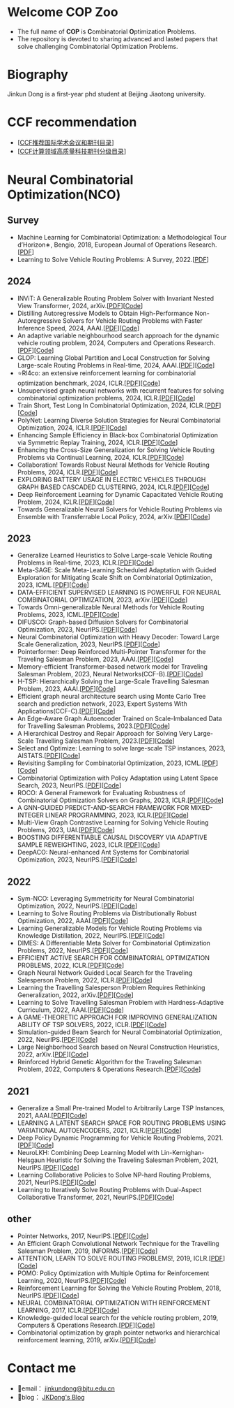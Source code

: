 # Welcome COP Zoo
- The full name of **COP** is **C**ombinatorial **O**ptimization **P**roblems.
- The repository is devoted to sharing advanced and lasted papers that solve challenging Combinatorial Optimization Problems.
# Biography
Jinkun Dong is a first-year phd student at Beijing Jiaotong university.
# CCF recommendation
- [[CCF推荐国际学术会议和期刊目录](https://www.ccf.org.cn/Academic_Evaluation/By_category/)]
- [[CCF计算领域高质量科技期刊分级目录](https://www.ccf.org.cn/ccftjgjxskwml/)]
# Neural Combinatorial Optimization(NCO)
## Survey
- Machine Learning for Combinatorial Optimization: a Methodological Tour d’Horizon∗, Bengio, 2018, European Journal of Operations Research.[[PDF](https://arxiv.org/abs/1811.06128)]
- Learning to Solve Vehicle Routing Problems: A Survey, 2022.[[PDF](https://arxiv.org/abs/2205.02453)]
## 2024
- INViT: A Generalizable Routing Problem Solver with Invariant Nested View Transformer, 2024, arXiv.[[PDF](https://arxiv.org/abs/2402.02317)][[Code]()]
- Distilling Autoregressive Models to Obtain High-Performance Non-Autoregressive Solvers for Vehicle Routing Problems with Faster Inference Speed, 2024, AAAI.[[PDF](https://arxiv.org/pdf/2312.12469.pdf)][[Code](https://github.com/xybFight/GNARKD)]
- An adaptive variable neighbourhood search approach for the dynamic vehicle routing problem, 2024, Computers and Operations Research.[[PDF](https://www.sciencedirect.com/science/article/pii/S0305054824000030)][[Code]()]
- GLOP: Learning Global Partition and Local Construction for Solving Large-scale Routing Problems in Real-time, 2024, AAAI.[[PDF](https://arxiv.org/pdf/2312.08224.pdf)][[Code](https://github.com/henry-yeh/GLOP)]
- :star:Rl4co: an extensive reinforcement learning for combinatorial optimization benchmark, 2024, ICLR.[[PDF](https://arxiv.org/pdf/2306.17100.pdf)][[Code](https://github.com/ai4co/rl4co)]
- Unsupervised graph neural networks with recurrent features for solving combinatorial optimization problems, 2024, ICLR.[[PDF](https://openreview.net/pdf?id=9qtswuW5ux)][[Code]()]
- Train Short, Test Long In Combinatorial Optimization, 2024, ICLR.[[PDF](https://openreview.net/pdf?id=j2F9jDsjcC)][[Code]()]
- PolyNet: Learning Diverse Solution Strategies for Neural Combinatorial Optimization, 2024, ICLR.[[PDF](https://openreview.net/pdf?id=Q9R10ZKd8z)][[Code]()]
- Enhancing Sample Efficiency in Black-box Combinatorial Optimization via Symmetric Replay Training, 2024, ICLR.[[PDF](https://openreview.net/pdf?id=xzRnzHUVE9)][[Code]()]
- Enhancing the Cross-Size Generalization for Solving Vehicle Routing Problems via Continual Learning, 2024, ICLR.[[PDF](https://openreview.net/pdf?id=WdvT2UgsTK)][[Code]()]
- Collaboration! Towards Robust Neural Methods for Vehicle Routing Problems, 2024, ICLR.[[PDF](https://openreview.net/pdf?id=zEOnlJaRKp)][[Code]()]
- EXPLORING BATTERY USAGE IN ELECTRIC VEHICLES THROUGH GRAPH BASED CASCADED CLUSTERING, 2024, ICLR.[[PDF](https://openreview.net/pdf?id=BUxuW0f6EE)][[Code]()]
- Deep Reinforcement Learning for Dynamic Capacitated Vehicle Routing Problem, 2024, ICLR.[[PDF](https://openreview.net/pdf?id=Gs8jWk0F01)][[Code]()]
- Towards Generalizable Neural Solvers for Vehicle Routing Problems via Ensemble with Transferrable Local Policy, 2024, arXiv.[[PDF](https://arxiv.org/abs/2308.14104)][[Code](https://github.com/gaocrr/elg)]
## 2023

- Generalize Learned Heuristics to Solve Large-scale Vehicle Routing Problems in Real-time, 2023, ICLR.[[PDF](https://openreview.net/pdf?id=6ZajpxqTlQ)][[Code]()]
- Meta-SAGE: Scale Meta-Learning Scheduled Adaptation with Guided Exploration for Mitigating Scale Shift on Combinatorial Optimization, 2023, ICML.[[PDF](https://arxiv.org/pdf/2306.02688.pdf)][[Code](https://github.com/kaist-silab/meta-sage)]
- DATA-EFFICIENT SUPERVISED LEARNING IS POWERFUL FOR NEURAL COMBINATORIAL OPTIMIZATION, 2023, arXiv.[[PDF](https://openreview.net/pdf?id=a_yFkJ4-uEK)][[Code]()]
- Towards Omni-generalizable Neural Methods for Vehicle Routing Problems, 2023, ICML.[[PDF](https://arxiv.org/pdf/2305.19587.pdf)][[Code](https://github.com/RoyalSkye/Omni-VRP)]
- DIFUSCO: Graph-based Diffusion Solvers for Combinatorial Optimization, 2023, NeurIPS.[[PDF](https://arxiv.org/pdf/2302.08224.pdf)][[Code](https://arxiv.org/pdf/2302.08224.pdf)]
- Neural Combinatorial Optimization with Heavy Decoder: Toward Large Scale Generalization, 2023, NeurIPS.[[PDF](https://arxiv.org/pdf/2310.07985.pdf)][[Code](https://github.com/CIAM-Group/NCO_code/tree/main/single_objective/LEHD)]
- Pointerformer: Deep Reinforced Multi-Pointer Transformer for the Traveling Salesman Problem, 2023, AAAI.[[PDF](https://arxiv.org/pdf/2304.09407.pdf)][[Code](https://github.com/Pointerformer/Pointerformer)]
- Memory-efficient Transformer-based network model for Traveling Salesman Problem, 2023, Neural Networks(CCF-B).[[PDF](https://www.sciencedirect.com/science/article/abs/pii/S0893608023000771)][[Code](https://github.com/yhnju/tspFormer)]
- H-TSP: Hierarchically Solving the Large-Scale Travelling Salesman Problem, 2023, AAAI.[[PDF](https://arxiv.org/pdf/2304.09395.pdf)][[Code](https://github.com/Learning4Optimization-HUST/H-TSP)]
- Efficient graph neural architecture search using Monte Carlo Tree search and prediction network, 2023, Expert Systems With Applications(CCF-C).[[PDF](https://www.sciencedirect.com/science/article/abs/pii/S0957417422019340)][[Code]()]
- An Edge-Aware Graph Autoencoder Trained on Scale-Imbalanced Data for Travelling Salesman Problems, 2023.[[PDF](https://arxiv.org/pdf/2310.06543.pdf)][[Code]()]
- A Hierarchical Destroy and Repair Approach for Solving Very Large-Scale Travelling Salesman Problem, 2023.[[PDF](https://arxiv.org/pdf/2308.04639.pdf)][[Code]()]
- Select and Optimize: Learning to solve large-scale TSP instances, 2023, AISTATS.[[PDF](https://proceedings.mlr.press/v206/cheng23a/cheng23a.pdf)][[Code](https://github.com/honey0920/select-and-optimize)]
- Revisiting Sampling for Combinatorial Optimization, 2023, ICML.[[PDF](https://openreview.net/pdf?id=ZMP0Bki9aK)][[Code]()]
- Combinatorial Optimization with Policy Adaptation using Latent Space Search, 2023, NeurIPS.[[PDF](https://arxiv.org/pdf/2311.13569.pdf)][[Code](https://github.com/instadeepai/compass)]
- ROCO: A General Framework for Evaluating Robustness of Combinatorial Optimization Solvers on Graphs, 2023, ICLR.[[PDF](https://openreview.net/forum?id=2r6YMqz4Mml)][[Code](https://github.com/Thinklab-SJTU/ROCO)]
- A GNN-GUIDED PREDICT-AND-SEARCH FRAMEWORK FOR MIXED-INTEGER LINEAR PROGRAMMING, 2023, ICLR.[[PDF](https://openreview.net/forum?id=pHMpgT5xWaE)][[Code](https://github.com/sribdcn/Predict-and-Search_MILP_method)]
- Multi-View Graph Contrastive Learning for Solving Vehicle Routing Problems, 2023, UAI.[[PDF](https://proceedings.mlr.press/v216/jiang23a/jiang23a.pdf)][[Code]()]
- BOOSTING DIFFERENTIABLE CAUSAL DISCOVERY VIA ADAPTIVE SAMPLE REWEIGHTING, 2023, ICLR.[[PDF](https://arxiv.org/abs/2303.03187)][[Code](https://github.com/anzhang314/ReScore
)]
- DeepACO: Neural-enhanced Ant Systems for Combinatorial Optimization, 2023, NeurIPS.[[PDF](https://arxiv.org/abs/2309.14032)][[Code](https://github.com/henry-yeh/DeepACO)]
## 2022
- Sym-NCO: Leveraging Symmetricity for Neural Combinatorial Optimization, 2022, NeurIPS.[[PDF](https://arxiv.org/abs/2205.13209)][[Code](https://github.com/fedebotu/Sym-NCO/blob/main/README.md)]
- Learning to Solve Routing Problems via Distributionally Robust Optimization, 2022, AAAI.[[PDF](https://arxiv.org/pdf/2202.07241.pdf)][[Code](https://github.com/jiang-yuan/Learning-routing-DRO)]
- Learning Generalizable Models for Vehicle Routing Problems via Knowledge Distillation, 2022, NeurIPS.[[PDF](https://arxiv.org/pdf/2210.07686.pdf)][[Code](https://github.com/jieyibi/AMDKD)]
- DIMES: A Differentiable Meta Solver for Combinatorial Optimization Problems, 2022, NeurIPS.[[PDF](https://arxiv.org/pdf/2210.04123.pdf)][[Code](https://github.com/DIMESTeam/DIMES)]
- EFFICIENT ACTIVE SEARCH FOR COMBINATORIAL OPTIMIZATION PROBLEMS, 2022, ICLR.[[PDF](https://arxiv.org/pdf/2106.05126.pdf)][[Code](https://github.com/ahottung/EAS)]
- Graph Neural Network Guided Local Search for the Traveling Salesperson Problem, 2022, ICLR.[[PDF](https://arxiv.org/pdf/2110.05291.pdf)][[Code](https://github.com/proroklab/gnngls)]
- Learning the Travelling Salesperson Problem Requires Rethinking Generalization, 2022, arXiv.[[PDF](https://arxiv.org/pdf/2006.07054.pdf)][[Code](https://github.com/chaitjo/learning-tsp)]
- Learning to Solve Travelling Salesman Problem with Hardness-Adaptive Curriculum, 2022, AAAI.[[PDF](https://arxiv.org/pdf/2204.03236.pdf)][[Code]()]
- A GAME-THEORETIC APPROACH FOR IMPROVING GENERALIZATION ABILITY OF TSP SOLVERS, 2022, ICLR.[[PDF](https://arxiv.org/pdf/2110.15105.pdf)][[Code]()]
- Simulation-guided Beam Search for Neural Combinatorial Optimization, 2022, NeurIPS.[[PDF](https://arxiv.org/pdf/2207.06190.pdf)][[Code](https://github.com/yd-kwon/SGBS)]
- Large Neighborhood Search based on Neural Construction Heuristics, 2022, arXiv.[[PDF](https://arxiv.org/pdf/2205.00772.pdf)][[Code](https://github.com/jokofa/JAMPR_plus)]
- Reinforced Hybrid Genetic Algorithm for the Traveling Salesman Problem, 2022, Computers & Operations Research.[[PDF](https://arxiv.org/pdf/2107.06870.pdf)][[Code]()]
## 2021
- Generalize a Small Pre-trained Model to Arbitrarily Large TSP Instances, 2021, AAAI.[[PDF](https://arxiv.org/pdf/2012.10658.pdf)][[Code](https://github.com/Spider-scnu/TSP)]
- LEARNING A LATENT SEARCH SPACE FOR ROUTING PROBLEMS USING VARIATIONAL AUTOENCODERS, 2021, ICLR.[[PDF](https://openreview.net/pdf?id=90JprVrJBO)][[Code](https://github.com/ahottung/CVAE-Opt)]
- Deep Policy Dynamic Programming for Vehicle Routing Problems, 2021.[[PDF](https://arxiv.org/pdf/2102.11756.pdf)][[Code](https://github.com/wouterkool/dpdp)]
- NeuroLKH: Combining Deep Learning Model with Lin-Kernighan-Helsgaun Heuristic for Solving the Traveling Salesman Problem, 2021, NeurIPS.[[PDF](https://arxiv.org/pdf/2110.07983.pdf)][[Code](https://github.com/liangxinedu/NeuroLKH)]
- Learning Collaborative Policies to Solve NP-hard Routing Problems, 2021, NeurIPS.[[PDF](https://arxiv.org/abs/2110.13987)][[Code](https://github.com/alstn12088/LCP)]
- Learning to Iteratively Solve Routing Problems with Dual-Aspect Collaborative Transformer, 2021, NeurIPS.[[PDF](https://arxiv.org/abs/2110.02544)][[Code](https://github.com/yining043/VRP-DACT?tab=readme-ov-file)]
## other
- Pointer Networks, 2017, NeurIPS.[[PDF](https://arxiv.org/pdf/1506.03134.pdf)][[Code](https://github.com/shirgur/pointernet)]
- An Efficient Graph Convolutional Network Technique for the Travelling Salesman Problem, 2019, INFORMS.[[PDF](https://arxiv.org/pdf/1906.01227.pdf)][[Code](https://github.com/chaitjo/graph-convnet-tsp)]
- ATTENTION, LEARN TO SOLVE ROUTING PROBLEMS!, 2019, ICLR.[[PDF](https://arxiv.org/pdf/1803.08475.pdf)][[Code](https://github.com/wouterkool/attention-learn-to-route)]
- POMO: Policy Optimization with Multiple Optima for Reinforcement Learning, 2020, NeurIPS.[[PDF](https://arxiv.org/pdf/2010.16011.pdf)][[Code](https://github.com/yd-kwon/POMO)]
- Reinforcement Learning for Solving the Vehicle Routing Problem, 2018, NeurIPS.[[PDF](https://arxiv.org/pdf/1802.04240.pdf)][[Code](https://github.com/OptMLGroup/VRP-RL)]
- NEURAL COMBINATORIAL OPTIMIZATION WITH REINFORCEMENT LEARNING, 2017, ICLR.[[PDF](https://arxiv.org/pdf/1611.09940.pdf)][[Code](https://github.com/pemami4911/neural-combinatorial-rl-pytorch)]
- Knowledge-guided local search for the vehicle routing problem, 2019, Computers & Operations Research.[[PDF](https://www.sciencedirect.com/science/article/pii/S0305054819300024)][[Code]()]
- Combinatorial optimization by graph pointer networks and hierarchical reinforcement learning, 2019, arXiv.[[PDF](https://arxiv.org/pdf/1911.04936.pdf)][[Code](https://github.com/qiang-ma/graph-pointer-network)]
# Contact me
- 📧email： jinkundong@bjtu.edu.cn
- 🤙blog： [JKDong's Blog](https://blog.csdn.net/dongjinkun?spm=1010.2135.3001.5343)
